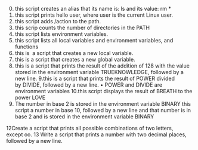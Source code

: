 0. this script creates an alias  that its name is: ls and its value: rm *
1. this script prints hello user, where user is the current Linux user.
2. this script adds /action to the path.
3. this scrip counts the number of directories in the PATH
4. this script  lists environment variables.
5. this script lists all local variables and environment variables, and functions
6. this is  a script that creates a new local variable.
7. this is a script that creates a new global variable.
8. this is a script that prints the result of the addition of 128 with the value stored in the   environment variable TRUEKNOWLEDGE, followed by a new line.
9.this is a script that prints the result of POWER divided by DIVIDE, followed by a new line.
    • POWER and DIVIDE are environment variables
10.this script displays the result of BREATH to the power LOVE
11. The number in base 2 is stored in the environment variable BINARY
this script a number in base 10, followed by a new line and that  number is in base 2 and is  stored in the environment variable BINARY

12Create a script that prints all possible combinations of two letters, except oo.
13 Write a script that prints a number with two decimal places, followed by a new line.
